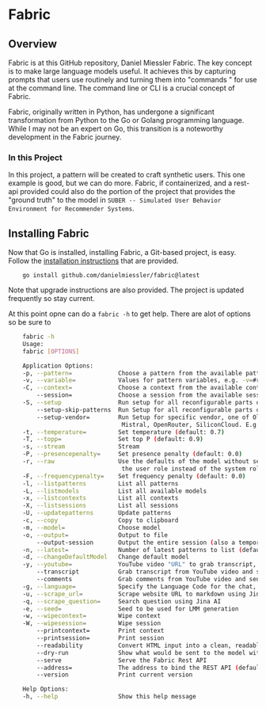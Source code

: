 # Fabric

## Overview
Fabric is at this GitHub repository, Daniel Miessler Fabric. The key concept is to make large language models useful.  It achieves this by capturing prompts that users use routinely and turning them into "commands " for use at the command line. The command line or CLI is a crucial concept of Fabric.  

Fabric, originally written in Python, has undergone a significant transformation from Python to the Go or Golang programming language. While I may not be an expert on Go, this transition is a noteworthy development in the Fabric journey. 

### In this Project
In this project, a pattern will be created to craft synthetic users. This one example is good, but we can do more.  Fabric, if containerized, and a rest-api provided could also do the portion of the project that provides the "ground truth" to the model in `SUBER -- Simulated User Behavior Environment for Recommender Systems`.


## Installing Fabric
Now that Go is installed, installing Fabric, a Git-based project, is easy.  Follow the [installation instructions](https://github.com/danielmiessler/fabric#Installation) that are provided.   
    
```    
    go install github.com/danielmiessler/fabric@latest
```

Note that upgrade instructions are also provided.  The project is updated frequently so stay current. 

At this point opne can do a `fabric -h` to get help. There are alot of options so be sure to 

```.bash
    fabric -h
    Usage:
    fabric [OPTIONS]

    Application Options:
    -p, --pattern=             Choose a pattern from the available patterns
    -v, --variable=            Values for pattern variables, e.g. -v=#role:expert -v=#points:30
    -C, --context=             Choose a context from the available contexts
        --session=             Choose a session from the available sessions
    -S, --setup                Run setup for all reconfigurable parts of fabric
        --setup-skip-patterns  Run Setup for all reconfigurable parts of fabric except patterns update
        --setup-vendor=        Run Setup for specific vendor, one of Ollama, OpenAI, Anthropic, Azure, Gemini, Groq,
                                Mistral, OpenRouter, SiliconCloud. E.g. fabric --setup-vendor=OpenAI
    -t, --temperature=         Set temperature (default: 0.7)
    -T, --topp=                Set top P (default: 0.9)
    -s, --stream               Stream
    -P, --presencepenalty=     Set presence penalty (default: 0.0)
    -r, --raw                  Use the defaults of the model without sending chat options (like temperature etc.) and use
                                the user role instead of the system role for patterns.
    -F, --frequencypenalty=    Set frequency penalty (default: 0.0)
    -l, --listpatterns         List all patterns
    -L, --listmodels           List all available models
    -x, --listcontexts         List all contexts
    -X, --listsessions         List all sessions
    -U, --updatepatterns       Update patterns
    -c, --copy                 Copy to clipboard
    -m, --model=               Choose model
    -o, --output=              Output to file
        --output-session       Output the entire session (also a temporary one) to the output file
    -n, --latest=              Number of latest patterns to list (default: 0)
    -d, --changeDefaultModel   Change default model
    -y, --youtube=             YouTube video "URL" to grab transcript, comments from it and send to chat
        --transcript           Grab transcript from YouTube video and send to chat (it used per default).
        --comments             Grab comments from YouTube video and send to chat
    -g, --language=            Specify the Language Code for the chat, e.g. -g=en -g=zh
    -u, --scrape_url=          Scrape website URL to markdown using Jina AI
    -q, --scrape_question=     Search question using Jina AI
    -e, --seed=                Seed to be used for LMM generation
    -w, --wipecontext=         Wipe context
    -W, --wipesession=         Wipe session
        --printcontext=        Print context
        --printsession=        Print session
        --readability          Convert HTML input into a clean, readable view
        --dry-run              Show what would be sent to the model without actually sending it
        --serve                Serve the Fabric Rest API
        --address=             The address to bind the REST API (default: :8080)
        --version              Print current version

    Help Options:
    -h, --help                 Show this help message

```